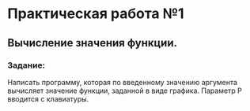 # Практическая работа №1
## Вычисление значения функции. 
### Задание: 
Написать программу, которая по введенному значению аргумента вычисляет значение функции, заданной в виде графика. Параметр Р вводится с клавиатуры.
 
